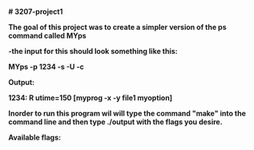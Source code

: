 **# 3207-project1**

**The goal of this project was to create a simpler version of the ps command called MYps**

**-the input for this should look something like this:**

**MYps -p 1234 -s -U -c**

**Output:**

**1234: R utime=150 [myprog -x -y file1 myoption]**

**Inorder to run this program wil will type the command "make" into the command line and then type ./output with the flags you desire.**

**Available flags:**
